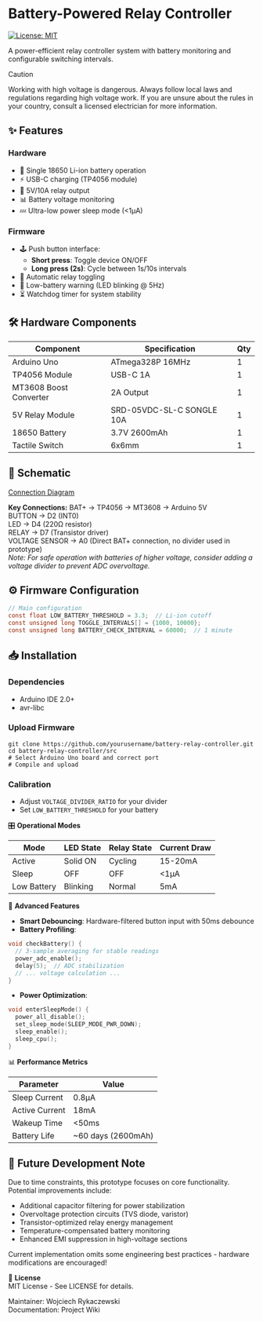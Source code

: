 # Battery-Powered Relay Controller

[![License: MIT](https://img.shields.io/badge/License-MIT-yellow.svg)](https://opensource.org/licenses/MIT)

A power-efficient relay controller system with battery monitoring and configurable switching intervals.

> [!CAUTION]
> Working with high voltage is dangerous. Always follow local laws and regulations regarding high voltage work. If you are unsure about the rules in your country, consult a licensed electrician for more information.

## ✨ Features

### Hardware
- 🔋 Single 18650 Li-ion battery operation
- ⚡ USB-C charging (TP4056 module)
- 🔌 5V/10A relay output
- 📊 Battery voltage monitoring
- 💤 Ultra-low power sleep mode (<1μA)

### Firmware
- 🕹️ Push button interface:
  - **Short press**: Toggle device ON/OFF
  - **Long press (2s)**: Cycle between 1s/10s intervals
- 🔄 Automatic relay toggling
- 🚨 Low-battery warning (LED blinking @ 5Hz)
- ⏳ Watchdog timer for system stability

## 🛠️ Hardware Components

| Component | Specification | Qty |
|-----------|---------------|-----|
| Arduino Uno | ATmega328P 16MHz | 1 |
| TP4056 Module | USB-C 1A | 1 |
| MT3608 Boost Converter | 2A Output | 1 |
| 5V Relay Module | SRD-05VDC-SL-C SONGLE 10A | 1 |
| 18650 Battery | 3.7V 2600mAh | 1 |
| Tactile Switch | 6x6mm | 1 |

## 📐 Schematic

[Connection Diagram](docs/schematic.pdf)

**Key Connections:**
BAT+ → TP4056 → MT3608 → Arduino 5V  
BUTTON → D2 (INT0)  
LED → D4 (220Ω resistor)  
RELAY → D7 (Transistor driver)  
VOLTAGE SENSOR → A0 (Direct BAT+ connection, no divider used in prototype)  
*Note: For safe operation with batteries of higher voltage, consider adding a voltage divider to prevent ADC overvoltage.*

## ⚙️ Firmware Configuration

```c
// Main configuration  
const float LOW_BATTERY_THRESHOLD = 3.3;  // Li-ion cutoff  
const unsigned long TOGGLE_INTERVALS[] = {1000, 10000};  
const unsigned long BATTERY_CHECK_INTERVAL = 60000;  // 1 minute  
```

## 📥 Installation

### Dependencies
- Arduino IDE 2.0+
- avr-libc

### Upload Firmware

```
git clone https://github.com/yourusername/battery-relay-controller.git  
cd battery-relay-controller/src  
# Select Arduino Uno board and correct port  
# Compile and upload  
```

### Calibration
- Adjust `VOLTAGE_DIVIDER_RATIO` for your divider
- Set `LOW_BATTERY_THRESHOLD` for your battery

🎛️ **Operational Modes**

| Mode        | LED State | Relay State | Current Draw |
|-------------|-----------|-------------|--------------|
| Active      | Solid ON  | Cycling     | 15-20mA      |
| Sleep       | OFF       | OFF         | <1μA         |
| Low Battery | Blinking  | Normal      | 5mA          |

🌟 **Advanced Features**
- **Smart Debouncing**: Hardware-filtered button input with 50ms debounce
- **Battery Profiling**:
```c
void checkBattery() {  
  // 3-sample averaging for stable readings  
  power_adc_enable();  
  delay(5);  // ADC stabilization  
  // ... voltage calculation ...  
}  
```

- **Power Optimization**:
```c
void enterSleepMode() {  
  power_all_disable();  
  set_sleep_mode(SLEEP_MODE_PWR_DOWN);  
  sleep_enable();  
  sleep_cpu();  
}  
```

📊 **Performance Metrics**

| Parameter        | Value           |
|------------------|-----------------|
| Sleep Current    | 0.8μA           |
| Active Current   | 18mA            |
| Wakeup Time      | <50ms           |
| Battery Life     | ~60 days (2600mAh) |

## 🚀 Future Development Note

Due to time constraints, this prototype focuses on core functionality. Potential improvements include:

- Additional capacitor filtering for power stabilization  
- Overvoltage protection circuits (TVS diode, varistor)  
- Transistor-optimized relay energy management  
- Temperature-compensated battery monitoring  
- Enhanced EMI suppression in high-voltage sections  

Current implementation omits some engineering best practices - hardware modifications are encouraged!


📜 **License**  
MIT License - See LICENSE for details.

Maintainer: Wojciech Rykaczewski  
Documentation: Project Wiki
